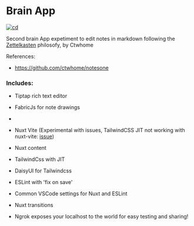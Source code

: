 # Brain App
[![cd](https://github.com/ctwhome/nuxt/actions/workflows/cd.yml/badge.svg)](https://github.com/ctwhome/nuxt/actions/workflows/cd.yml)


Second brain App expetiment to edit notes in markdown following the [Zettelkasten](https://zettelkasten.de/posts/overview/) philosofy, by Ctwhome

References: 
- https://github.com/ctwhome/notesone


### Includes:
* Tiptap rich text editor
* FabricJs for note drawings
* 

*   Nuxt Vite (Experimental with issues, TailwindCSS JIT not working with nuxt-vite: [issue](https://github.com/nuxt/vite/issues/159))
*   Nuxt content
*   TailwindCss with JIT
*   DaisyUI for Tailwindcss
*   ESLint with 'fix on save'
*   Common VSCode settings for Nuxt and ESLint
*   Nuxt transitions
*   Ngrok exposes your localhost to the world for easy testing and sharing!
